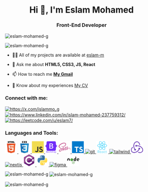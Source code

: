 <h1 align="center">Hi 👋, I'm Eslam Mohamed</h1>
<h3 align="center">Front-End Developer</h3>
<img src="https://globaleducation.s3.ap-south-1.amazonaws.com/globaledu/gif/front-end-development.gif" alt="eslam-mohamed-g" align="center" width="100%" height="350" />


<p align="left"> <img src="https://komarev.com/ghpvc/?username=eslam-mohamed-g&label=Profile%20views&color=0e75b6&style=flat" alt="eslam-mohamed-g" /> </p>

- 👨‍💻 All of my projects are available at [eslam-m](https://eslam-m.vercel.app/)

- 💬 Ask me about **HTML5, CSS3, JS, React**

- 📫 How to reach me **[My Gmail](islam.gomaa.3rb@gmail.com)**

- 📄 Know about my experiences [My CV](https://drive.google.com/file/d/1BUk9B8nWHGDSzJlOxBJ_wZiIc_9VgtTr/view?usp=sharing)

<h3 align="left">Connect with me:</h3>
<p align="left">
   <a href="https://twitter.com/https://x.com/islammo_g" target="blank">
      <img align="center"
         src="https://raw.githubusercontent.com/rahuldkjain/github-profile-readme-generator/master/src/images/icons/Social/twitter.svg"
         alt="https://x.com/islammo_g" height="30" width="40" />
   </a>

   <a href="https://linkedin.com/in/https://www.linkedin.com/in/islam-mohamed-237759312/" target="blank">
      <img align="center"
         src="https://raw.githubusercontent.com/rahuldkjain/github-profile-readme-generator/master/src/images/icons/Social/linked-in-alt.svg"
         alt="https://www.linkedin.com/in/islam-mohamed-237759312/" height="30" width="40" />
   </a>

   <a href="https://www.leetcode.com/https://leetcode.com/u/eslam7/" target="blank">
      <img align="center"
         src="https://raw.githubusercontent.com/rahuldkjain/github-profile-readme-generator/master/src/images/icons/Social/leet-code.svg"
         alt="https://leetcode.com/u/eslam7/" height="30" width="40" />
   </a>
</p>


<h3 align="left">Languages and Tools:</h3>
<p align="left">
   <a href="https://www.w3.org/html/" target="_blank" rel="noreferrer">
      <img src="https://raw.githubusercontent.com/devicons/devicon/master/icons/html5/html5-original-wordmark.svg"
         alt="html5" width="40" height="40" />
   </a>

   <a href="https://www.w3schools.com/css/" target="_blank" rel="noreferrer">
      <img src="https://raw.githubusercontent.com/devicons/devicon/master/icons/css3/css3-original-wordmark.svg"
         alt="css3" width="40" height="40" />
   </a>

   <a href="https://developer.mozilla.org/en-US/docs/Web/JavaScript" target="_blank" rel="noreferrer">
      <img src="https://raw.githubusercontent.com/devicons/devicon/master/icons/javascript/javascript-original.svg"
         alt="javascript" width="40" height="40" />
   </a>

   <a href="https://getbootstrap.com" target="_blank" rel="noreferrer">
      <img src="https://raw.githubusercontent.com/devicons/devicon/master/icons/bootstrap/bootstrap-plain-wordmark.svg"
         alt="bootstrap" width="40" height="40" />
   </a>

   <a href="https://sass-lang.com" target="_blank" rel="noreferrer">
      <img src="https://raw.githubusercontent.com/devicons/devicon/master/icons/sass/sass-original.svg" alt="sass"
         width="40" height="40" />
   </a>

   <a href="https://www.typescriptlang.org/" target="_blank" rel="noreferrer">
      <img src="https://raw.githubusercontent.com/devicons/devicon/master/icons/typescript/typescript-original.svg"
         alt="typescript" width="40" height="40" />
   </a>

   <a href="https://git-scm.com/" target="_blank" rel="noreferrer">
      <img src="https://www.vectorlogo.zone/logos/git-scm/git-scm-icon.svg" alt="git" width="40" height="40" />
   </a>

   <a href="https://reactjs.org/" target="_blank" rel="noreferrer">
      <img src="https://raw.githubusercontent.com/devicons/devicon/master/icons/react/react-original-wordmark.svg"
         alt="react" width="40" height="40" />
   </a>

   <a href="https://tailwindcss.com/" target="_blank" rel="noreferrer">
      <img src="https://www.vectorlogo.zone/logos/tailwindcss/tailwindcss-icon.svg" alt="tailwind" width="40"
         height="40" />
   </a>

   <a href="https://redux.js.org" target="_blank" rel="noreferrer">
      <img src="https://raw.githubusercontent.com/devicons/devicon/master/icons/redux/redux-original.svg" alt="redux"
         width="40" height="40" />
   </a>

   <a href="https://nextjs.org/" target="_blank" rel="noreferrer">
      <img src="https://cdn.worldvectorlogo.com/logos/nextjs-2.svg" alt="nextjs" width="40" height="40" />
   </a>

   <a href="https://www.w3schools.com/cs/" target="_blank" rel="noreferrer">
      <img src="https://raw.githubusercontent.com/devicons/devicon/master/icons/csharp/csharp-original.svg" alt="csharp"
         width="40" height="40" />
   </a>

   <a href="https://www.python.org" target="_blank" rel="noreferrer">
      <img src="https://raw.githubusercontent.com/devicons/devicon/master/icons/python/python-original.svg" alt="python"
         width="40" height="40" />
   </a>

   <a href="https://www.figma.com/" target="_blank" rel="noreferrer">
      <img src="https://www.vectorlogo.zone/logos/figma/figma-icon.svg" alt="figma" width="40" height="40" />
   </a>
   <a href="https://nodejs.org" target="_blank" rel="noreferrer">
      <img src="https://raw.githubusercontent.com/devicons/devicon/master/icons/nodejs/nodejs-original-wordmark.svg"
         alt="nodejs" width="40" height="40" />
   </a>
</p>

<p>
   <img align="left"
      src="https://github-readme-stats.vercel.app/api/top-langs?username=eslam-mohamed-g&show_icons=true&locale=en&layout=compact"
      alt="eslam-mohamed-g" />
</p>

<p>&nbsp;<img align="center"
      src="https://github-readme-stats.vercel.app/api?username=eslam-mohamed-g&show_icons=true&locale=en"
      alt="eslam-mohamed-g" /></p>

<p><img align="center" src="https://github-readme-streak-stats.herokuapp.com/?user=eslam-mohamed-g&"
      alt="eslam-mohamed-g" /></p>
